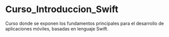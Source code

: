 # Curso_Introduccion_Swift
Curso donde se exponen los fundamentos principales para el desarrollo de aplicaciones móviles, basadas en lenguaje Swift.
